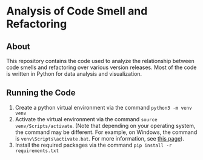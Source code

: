 # Analysis of Code Smell and Refactoring

## About

This repository contains the code used to analyze the relationship between code smells and refactoring over various version releases. Most of the code is written in Python for data analysis and visualization.

## Running the Code

1. Create a python virtual environment via the command `python3 -m venv venv`
2. Activate the virtual environment via the command `source venv/Scripts/activate`. (Note that depending on your operating system, the command may be different. For example, on Windows, the command is `venv\Scripts\activate.bat`. For more information, see [this page](https://docs.python.org/3/library/venv.html)).
3. Install the required packages via the command `pip install -r requirements.txt`
